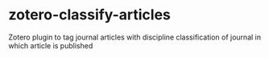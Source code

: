 zotero-classify-articles
========================

Zotero plugin to tag journal articles with discipline classification of journal in which article is published